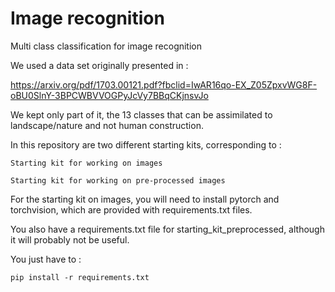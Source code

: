 # Image recognition

Multi class classification for image recognition

We used a data set originally presented in :

https://arxiv.org/pdf/1703.00121.pdf?fbclid=IwAR16qo-EX_Z05ZpxvWG8F-oBU0SlnY-3BPCWBVVOGPyJcVy7BBqCKjnsvJo

We kept only part of it, the 13 classes that can be assimilated to landscape/nature and not human construction.

In this repository are two different starting kits, corresponding to :

    Starting kit for working on images
    
    Starting kit for working on pre-processed images
    
For the starting kit on images, you will need to install pytorch and torchvision, which are provided with requirements.txt files.

You also have a requirements.txt file for starting_kit_preprocessed, although it will probably not be useful.

You just have to :

    pip install -r requirements.txt
